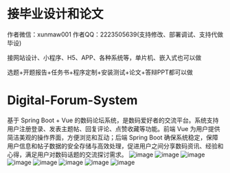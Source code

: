# 接毕业设计和论文
作者微信：xunmaw001  作者QQ：2223505639(支持修改、部署调试、支持代做毕设)

接网站设计、小程序、H5、APP、各种系统等，单片机、嵌入式也可以做

选题+开题报告+任务书+程序定制+安装测试+论文+答辩PPT都可以做
# Digital-Forum-System
基于 Spring Boot + Vue 的数码论坛系统，是数码爱好者的交流平台。系统支持用户注册登录、发表主题帖、回复评论、点赞收藏等功能。前端 Vue 为用户提供简洁美观的操作界面，方便浏览和互动；后端 Spring Boot 确保系统稳定，保障用户信息和帖子数据的安全存储与高效处理，促进用户之间分享数码资讯、经验和心得，满足用户对数码话题的交流探讨需求。
![image](https://github.com/user-attachments/assets/00503227-15ab-4729-9686-a64c64f77556)
![image](https://github.com/user-attachments/assets/6ab38f83-9261-4773-8757-9c54745f166a)
![image](https://github.com/user-attachments/assets/6efd8b80-d1a7-4965-a5e5-805dc6597ef5)
![image](https://github.com/user-attachments/assets/591cbd19-ed86-4ddc-8b20-93b641e00006)
![image](https://github.com/user-attachments/assets/bc27a954-0da8-4f47-8605-51499f37b7d7)
![image](https://github.com/user-attachments/assets/dfac00eb-c968-40af-96d5-9e06a39bb88a)
![image](https://github.com/user-attachments/assets/d3f39786-0bc4-46a6-be77-8c38434ea479)
![image](https://github.com/user-attachments/assets/b21cc036-2fb1-4cd5-a400-b0dac90de9cc)
